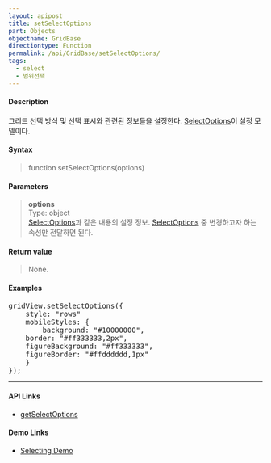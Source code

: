 ```yaml
---
layout: apipost
title: setSelectOptions
part: Objects
objectname: GridBase
directiontype: Function
permalink: /api/GridBase/setSelectOptions/
tags:
  - select
  - 범위선택
---
```



#### Description

 그리드 선택 방식 및 선택 표시와 관련된 정보들을 설정한다. [SelectOptions](/api/types/SelectOptions/)이 설정 모델이다.

#### Syntax

> function setSelectOptions(options)

#### Parameters

> **options**  
> Type: object  
> [SelectOptions](/api/types/SelectOptions/)과 같은 내용의 설정 정보. [SelectOptions](/api/types/SelectOptions/) 중 변경하고자 하는 속성만 전달하면 된다.  

#### Return value

> None.

#### Examples 

<pre class="prettyprint">
gridView.setSelectOptions({
    style: "rows"
    mobileStyles: {
        background: "#10000000",
	border: "#ff333333,2px",
	figureBackground: "#ff333333",
	figureBorder: "#ffdddddd,1px"
    }
});
</pre>

---

#### API Links

* [getSelectOptions](/api/GridBase/getSelectOptions)  

#### Demo Links

* [Selecting Demo](http://demo.realgrid.com/GridComponent/Selecting/)